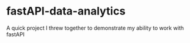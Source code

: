 # fastAPI-data-analytics
A quick project I threw together to demonstrate my ability to work with fastAPI
